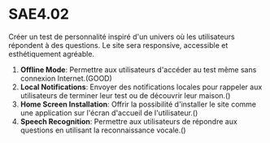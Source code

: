 # SAE4.02
Créer un test de personnalité inspiré d'un univers où les utilisateurs répondent à des questions. Le site sera responsive, accessible et esthétiquement agréable.
1. **Offline Mode**: Permettre aux utilisateurs d'accéder au test même sans connexion Internet.(GOOD)
2. **Local Notifications**: Envoyer des notifications locales pour rappeler aux utilisateurs de terminer leur test ou de découvrir leur maison.()
3. **Home Screen Installation**: Offrir la possibilité d'installer le site comme une application sur l'écran d'accueil de l'utilisateur.()
4. **Speech Recognition**: Permettre aux utilisateurs de répondre aux questions en utilisant la reconnaissance vocale.()

